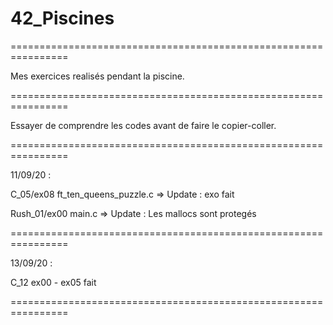 # 42_Piscines

================================================================

Mes exercices realisés pendant la piscine.

================================================================

Essayer de comprendre les codes avant de faire le copier-coller.

================================================================

11/09/20 :

C_05/ex08
ft_ten_queens_puzzle.c => Update : exo fait

Rush_01/ex00
main.c => Update : Les mallocs sont protegés

================================================================

13/09/20 :

C_12
ex00 - ex05 fait

================================================================